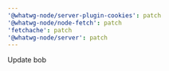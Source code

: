 ```yaml
---
'@whatwg-node/server-plugin-cookies': patch
'@whatwg-node/node-fetch': patch
'fetchache': patch
'@whatwg-node/server': patch
---
```


Update bob
